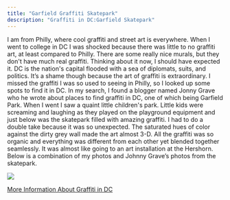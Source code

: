 ```yaml
---
title: "Garfield Graffiti Skatepark"
description: "Graffiti in DC:Garfield Skatepark"
---
```


I am from Philly, where cool graffiti and street art is everywhere. When I went to college in DC I was shocked because there was little to no graffiti art, at least compared to Philly. There are some really nice murals, but they don't have much real graffiti. Thinking about it now, I should have expected it. DC is the nation's capital flooded with a sea of diplomats, suits, and politics. It’s a shame though because the art of graffiti is extraordinary. I missed the graffiti I was so used to seeing in Philly, so I looked up some spots to find it in DC. In my search, I found a blogger named Jonny Grave who he wrote about places to find graffiti in DC, one of which being Garfield Park. When I went I saw a quaint little children's park. Little kids were screaming and laughing as they played on the playground equipment and just below was the skatepark filled with amazing graffiti. I had to do a double take because it was so unexpected. The saturated hues of color against the dirty grey wall made the art almost 3-D.  All the graffiti was so organic and everything was different from each other yet blended together seamlessly. It was almost like going to an art installation at the Hershorn. Below is a combination of my photos and Johnny Grave’s photos from the skatepark.

<img src="/Blog/img/graffiti-pic.png" class="pic">

<a class="moreinfo" href="https://brightestyoungthings.com/articles/hidden-in-plain-sight-wall-of-fame"> More Information About Graffiti in DC</a>
